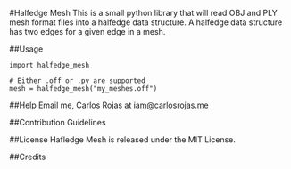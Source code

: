 #Halfedge Mesh
This is a small python library that will read OBJ and PLY mesh format files into
a halfedge data structure. A halfedge data structure has two edges for a given
edge in a mesh.



##Usage

    import halfedge_mesh
    
    # Either .off or .py are supported
    mesh = halfedge_mesh("my_meshes.off")
    

##Help
Email me, Carlos Rojas at <iam@carlosrojas.me>

##Contribution Guidelines

##License
Hafledge Mesh is released under the MIT License.

##Credits